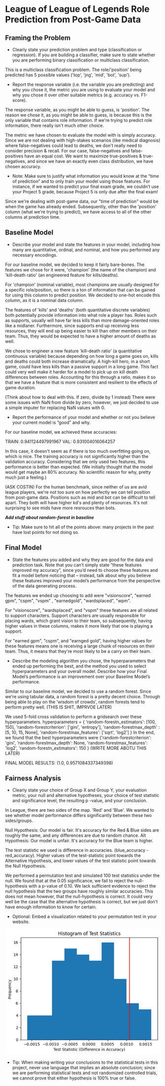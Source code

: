 # League of League of Legends Role Prediction from Post-Game Data

## Framing the Problem

-   Clearly state your prediction problem and type (classification or regression). If you are building a classifier, make sure to state whether you are performing binary classification or multiclass classification.

This is a multiclass classification problem. The role/'position' being predicted has 5 possible values ('top', 'jng', 'mid', 'bot', 'sup').

-   Report the response variable (i.e. the variable you are predicting) and why you chose it, the metric you are using to evaluate your model and why you chose it over other suitable metrics (e.g. accuracy vs. F1-score).

The response variable, as you might be able to guess, is 'position'. The reason we chose it, as you might be able to guess, is because this is the only variable that contains role information. If we're trying to predict role information, there really isn't much other choice.

The metric we have chosen to evaluate the model with is simply accuracy. Since we are not dealing with high-stakes scenarios (like medical diagnosis) where false-negatives could lead to deaths, we don't really need to consider precision & recall. For our case, false-negatives and false-positives have an equal cost. We want to maximize true-positives & true-negatives, and since we have an exactly even class distribution, we have chosen accuracy.

-   Note: Make sure to justify what information you would know at the “time of prediction” and to only train your model using those features. For instance, if we wanted to predict your final exam grade, we couldn’t use your Project 5 grade, because Project 5 is only due after the final exam!

Since we're dealing with post-game data, our "time of prediction" would be when the game has already ended. Subsequently, other than the 'position' column (what we're trying to predict), we have access to all of the other columns at prediction time.

## Baseline Model

-   Describe your model and state the features in your model, including how many are quantitative, ordinal, and nominal, and how you performed any necessary encodings.

For our baseline model, we decided to keep it fairly bare-bones. The features we chose for it were, 'champion' (the name of the champion) and 'kill-death ratio' (an engineered feature for kills/deaths).

For 'champion' (nominal variable), most champions are usually designed for a specific role/position, so there is a ton of information that can be gained for using this column to predict position. We decided to one-hot encode this column, as it is a nominal data column.

The features of 'kills' and 'deaths' (both quantitative discrete variables) both potentially provide information into what role a player has. Roles such as supports, usually will have far less kills than more damage-oriented roles like a midlaner. Furthermore, since supports end up receiving less resources, they will end up being easier to kill than other members on their team. Thus, they would be expected to have a higher amount of deaths as well.

We chose to engineer a new feature 'kill-death ratio' (a quantitative continuous variable) because depending on how long a game goes on, kills and deaths could both increase dramatically. A high-kill hero, in a short game, could have less kills than a passive support in a long game. This fact could very well make it harder for a model to pick up on kill death differences between roles. Accounting for this through a ratio, makes it so that we have a feature that is more consistent and resilient to the effects of game duration.

(Think about how to deal with this. If zero, divide by 1 instead)
There were some issues with NaN from divide by zero, however, we just decided to use a simple imputer for replacing NaN values with 0.

-   Report the performance of your model and whether or not you believe your current model is “good” and why.

For our baseline model, we achieved these accuracies:

TRAIN: 0.941124497991967
VAL: 0.931004016064257

In this case, it doesn't seem as if there is too much overfitting going on, which is nice. The training accuracy is not significantly higher than the validation accuracy. Considering that we only used two features, this performance is better than expected. (We initially thought that the model would get maybe an 80% accuracy. No scientific reason for why, pretty much just a feeling.)

(ASK COSTIN)
For the human benchmark, since neither of us are avid league players, we're not too sure on how perfectly we can tell position from post-game data. Positions such as mid and bot can be difficult to tell apart. They both will have higher kd's and plenty of resources. It's not surprising to see mids have more resrouces than bots.

**_Add stuff about random-forest in baseline_**

-   Tip: Make sure to hit all of the points above: many projects in the past have lost points for not doing so.

## Final Model

-   State the features you added and why they are good for the data and prediction task. Note that you can’t simply state “these features improved my accuracy”, since you’d need to choose these features and fit a model before noticing that – instead, talk about why you believe these features improved your model’s performance from the perspective of the data generating process.

The features we ended up choosing to add were "visionscore", "earned gpm", "cspm", "vspm" , "earnedgold", "wardsplaced", "wpm".

For "visionscore", "wardsplaced", and "vspm" these features are all related to support characters. Support characters are usually responsible for placing wards, which grant vision to their team, so subsequently, having higher values in these columns, makes it more likely that one is playing a support.

For "earned gpm", "cspm", and "earnged gold", having higher values for these features means one is receiving a large chunk of resources on their team. Thus, it means that they're most likely to be a carry on their team.

-   Describe the modeling algorithm you chose, the hyperparameters that ended up performing the best, and the method you used to select hyperparameters and your overall model. Describe how your Final Model’s performance is an improvement over your Baseline Model’s performance.

Similar to our baseline model, we decided to use a random forest. Since we're using tabular data, a random forest is a pretty decent choice. Through being able to play on the 'wisdom of crowds', random forests tend to perform pretty well. (THIS IS SHIT, IMPRVOE LATER)

We used 5-fold cross validation to perform a gridsearch over these hyperparameters.
hyperparameters = {
'random-forestn_estimators': [100, 150],
'random-forestcriterion': ['gini', 'entropy'],
'random-forestmax_depth' : [5, 10, 15, None],
'random-forestmax_features': ['sqrt', 'log2']
}
In the end, we found that the best hyperparameters were
{'random-forestcriterion': 'gini',
'random-forestmax_depth': None,
'random-forestmax_features': 'log2',
'random-forestn_estimators': 150
} (WRITE MORE ABOTU THIS LATER)

FINAL MODEL RESULTS:
(1.0, 0.9571084337349398)

## Fairness Analysis

-   Clearly state your choice of Group X and Group Y, your evaluation metric, your null and alternative hypotheses, your choice of test statistic and significance level, the resulting p
    -value, and your conclusion.

In League, there are two sides of the map. 'Red' and 'Blue'. We wanted to see whether model performance differs significantly between these two sides/groups.

Null Hypothesis: Our model is fair. It's accuracy for the Red & Blue sides are roughly the same, and any differences are due to random chance.
Alt Hypothesis: Our model is unfair. It's accuracy for the Blue team is higher.

The test statistic we used is difference in accuracies. (blue_accuracy - red_accuracy). Higher values of the test-statistic point towards the Alternative Hypothesis, and lower values of the test statistic point towards the Null Hypothesis.

We performed a permutation test and simulated 100 test statistics under the null. We found that at the 0.05 significance, we fail to reject the null-hypothesis with a p-value of 0.10. We lack sufficient evidence to reject the null hypothesis that the two groups have roughly similar accuracies. This does not mean however, that the null-hypothesis is correct. It could very well be the case that the alternative hypothesis is correct, but we just don't have enough information to know for certain.

-   Optional: Embed a visualization related to your permutation test in your website.

![Permutation Test Results](./fairness-teststats.png)

-   Tip: When making writing your conclusions to the statistical tests in this project, never use language that implies an absolute conclusion; since we are performing statistical tests and not randomized controlled trials, we cannot prove that either hypothesis is 100% true or false.
